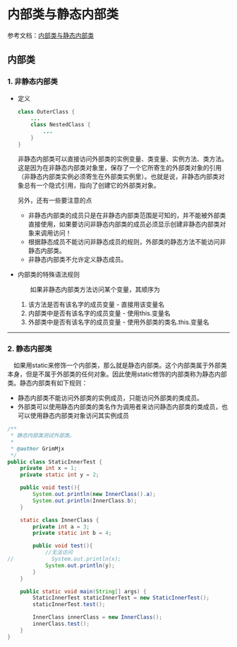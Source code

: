 # 内部类与静态内部类

参考文档：[内部类与静态内部类](https://www.cnblogs.com/GrimMjx/p/10105626.html)

## 内部类

### 	1. 非静态内部类

- 定义

  ```java
  class OuterClass {
      ...
      class NestedClass {
          ...
      }
  }
  ```

  非静态内部类可以直接访问外部类的实例变量、类变量、实例方法、类方法。这是因为在非静态内部类对象里，保存了一个它所寄生的外部类对象的引用（非静态内部类实例必须寄生在外部类实例里）。也就是说，非静态内部类对象总有一个隐式引用，指向了创建它的外部类对象。

  另外，还有一些要注意的点

  - 非静态内部类的成员只是在非静态内部类范围是可知的，并不能被外部类直接使用，如果要访问非静态内部类的成员必须显示创建非静态内部类对象来调用访问！
  - 根据静态成员不能访问非静态成员的规则，外部类的静态方法不能访问非静态内部类。
  - 非静态内部类不允许定义静态成员。

- 内部类的特殊语法规则

  　　如果非静态内部类方法访问某个变量，其顺序为

  1. 该方法是否有该名字的成员变量 - 直接用该变量名
  2. 内部类中是否有该名字的成员变量 - 使用this.变量名
  3. 外部类中是否有该名字的成员变量 - 使用外部类的类名.this.变量名

------

### 	2. 静态内部类

　如果用static来修饰一个内部类，那么就是静态内部类。这个内部类属于外部类本身，但是不属于外部类的任何对象。因此使用static修饰的内部类称为静态内部类。静态内部类有如下规则：

- 静态内部类不能访问外部类的实例成员，只能访问外部类的类成员。
- 外部类可以使用静态内部类的类名作为调用者来访问静态内部类的类成员，也可以使用静态内部类对象访问其实例成员

```java
/**
 * 静态内部类测试外部类。
 *
 * @author GrimMjx
 */
public class StaticInnerTest {
    private int x = 1;
    private static int y = 2;

    public void test(){
        System.out.println(new InnerClass().a);
        System.out.println(InnerClass.b);
    }

    static class InnerClass {
        private int a = 3;
        private static int b = 4;

        public void test(){
            //无法访问
//            System.out.println(x);
            System.out.println(y);
        }
    }

    public static void main(String[] args) {
        StaticInnerTest staticInnerTest = new StaticInnerTest();
        staticInnerTest.test();

        InnerClass innerClass = new InnerClass();
        innerClass.test();
    }
}
```

